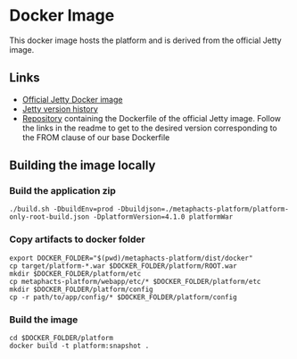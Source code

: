 # Docker Image


This docker image hosts the platform and is derived from the official Jetty image. 


## Links

* [Official Jetty Docker image](https://hub.docker.com/_/jetty/)
* [Jetty version history](https://github.com/eclipse/jetty.project/blob/jetty-9.4.x/VERSION.txt)
* [Repository](https://github.com/docker-library/docs/tree/master/jetty) containing the Dockerfile of the official Jetty image.
Follow the links in the readme to get to the desired version corresponding to the FROM clause of our base Dockerfile

## Building the image locally


### Build the application zip

```
./build.sh -DbuildEnv=prod -Dbuildjson=./metaphacts-platform/platform-only-root-build.json -DplatformVersion=4.1.0 platformWar
```

### Copy artifacts to docker folder

```
export DOCKER_FOLDER="$(pwd)/metaphacts-platform/dist/docker"
cp target/platform-*.war $DOCKER_FOLDER/platform/ROOT.war
mkdir $DOCKER_FOLDER/platform/etc
cp metaphacts-platform/webapp/etc/* $DOCKER_FOLDER/platform/etc
mkdir $DOCKER_FOLDER/platform/config
cp -r path/to/app/config/* $DOCKER_FOLDER/platform/config
```

### Build the image

```
cd $DOCKER_FOLDER/platform
docker build -t platform:snapshot .
```

